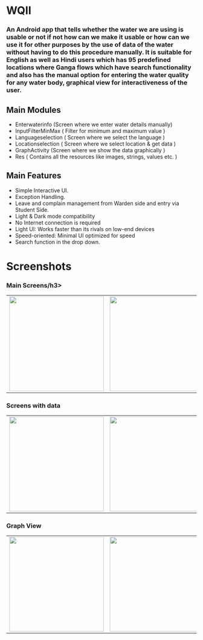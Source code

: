 # WQII
<h3>An Android app that tells whether the water we are using is usable or not if not how can we make it usable or how can we use it for other purposes by the use of data of the water without having to do this procedure manually. It is suitable for English as well as Hindi users which has 95 predefined locations where Ganga flows which have search functionality and also has the manual option for entering the water quality for any water body, graphical view for interactiveness of the user.</h3>

## Main Modules
* Enterwaterinfo (Screen where we enter water details manually)
* InputFilterMinMax ( Filter for minimum and maximum value )
* Languageselection ( Screen where we select the language )
* Locationselection ( Screen where we select location & get data )
* GraphActivity (Screen where we show the data graphically )
* Res ( Contains all the resources like images, strings, values etc. )

## Main Features
* Simple Interactive UI.
* Exception Handling.
* Leave and complain management from Warden side and entry via Student Side.
* Light & Dark mode compatibility
* No Internet connection is required
* Light UI: Works faster than its rivals on low-end devices
* Speed-oriented: Minimal UI optimized for speed
* Search function in the drop down.


# Screenshots
<h3>Main Screens/h3>
<table>
<tr>
<td><img src="https://github.com/Pratyaksh777/WQII/blob/master/Final%20submission%20capstone/s6.jpg" width=250 ></td>
  <td><img src="https://github.com/Pratyaksh777/WQII/blob/master/Final%20submission%20capstone/s7.jpg" width=250 ></td>
  <td><img src="https://github.com/Pratyaksh777/WQII/blob/master/Final%20submission%20capstone/s8.jpg" width=250 ></td>
  <td><img src="https://github.com/Pratyaksh777/WQII/blob/master/Final%20submission%20capstone/s9.jpg" width=250 ></td>
  </tr>
  </table>
  <h3>Screens with data</h3>
<table>
<tr>
  <td><img src="https://github.com/Pratyaksh777/WQII/blob/master/Final%20submission%20capstone/s1.jpg" width=250 ></td>
  <td><img src="https://github.com/Pratyaksh777/WQII/blob/master/Final%20submission%20capstone/s3.jpg" width=250 ></td>
  <td><img src="https://github.com/Pratyaksh777/WQII/blob/master/Final%20submission%20capstone/s4.jpg" width=250 ></td>
  </tr>
  </table>
   <h3>Graph View</h3>
  <table>
  <tr>
    
<td><img src="https://github.com/Pratyaksh777/WQII/blob/master/Final%20submission%20capstone/s2.jpg" width=250 ></td>
  <td><img src="https://github.com/Pratyaksh777/WQII/blob/master/Final%20submission%20capstone/s5.jpg" width=250 ></td>
  </tr>
  </table>
